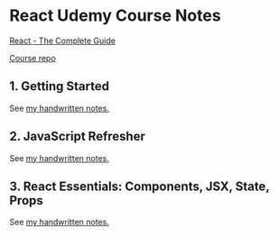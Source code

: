 # React Udemy Course Notes

[React - The Complete Guide](https://www.udemy.com/course/react-the-complete-guide-incl-redux/)

[Course repo](https://github.com/academind/react-complete-guide-code/tree/03-react-basics-working-with-components/code/11-finished/src)


## 1. Getting Started
See [my handwritten notes.](handwritten-react-notes.pdf)

## 2. JavaScript Refresher
See [my handwritten notes.](handwritten-react-notes.pdf)

## 3. React Essentials: Components, JSX, State, Props
See [my handwritten notes.](handwritten-react-notes.pdf)
